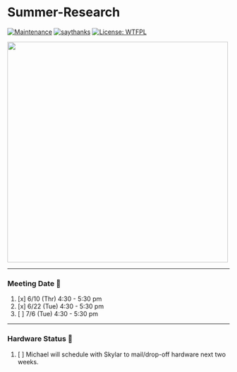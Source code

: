# Summer-Research
[![Maintenance](https://img.shields.io/badge/Maintained%3F-yes-green.svg)](https://GitHub.com/Naereen/StrapDown.js/graphs/commit-activity)
[![saythanks](https://img.shields.io/badge/say-thanks-ff69b4.svg)](https://saythanks.io/to/kennethreitz)
[![License: WTFPL](https://img.shields.io/badge/License-WTFPL-brightgreen.svg)](http://www.wtfpl.net/about/)  


<img src="https://user-images.githubusercontent.com/31603609/123133846-2c2a2900-d41e-11eb-87b6-35d99e2e6b03.png" width="500">

--- 
### Meeting Date :date:
1. [x] 6/10 (Thr) 4:30 - 5:30 pm 
2. [x] 6/22 (Tue) 4:30 - 5:30 pm
3. [ ] 7/6 (Tue) 4:30 - 5:30 pm

---
### Hardware Status :hammer:
1. [ ] Michael will schedule with Skylar to mail/drop-off hardware next two weeks.
